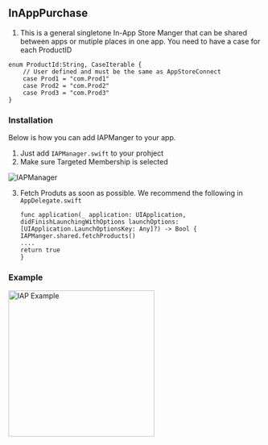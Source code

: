 
## InAppPurchase
1. This is a general singletone In-App Store Manger that can be shared between apps or mutiple places in one app.
You need to have a case for each ProductID
```
enum ProductId:String, CaseIterable {
    // User defined and must be the same as AppStoreConnect
    case Prod1 = "com.Prod1"
    case Prod2 = "com.Prod2"
    case Prod3 = "com.Prod3"
}
```

### Installation

Below is how you can add IAPManger to your app.

1. Just add `IAPManager.swift` to your prohject
2. Make sure Targeted Membership is selected

![IAPManager](https://user-images.githubusercontent.com/4553478/219778126-4e843df4-6faf-4e1c-9254-dcc35fdef3d5.jpeg)



3. Fetch Produts as soon as possible. We recommend the following in `AppDelegate.swift`
   ```
   func application(_ application: UIApplication, didFinishLaunchingWithOptions launchOptions: [UIApplication.LaunchOptionsKey: Any]?) -> Bool {
   IAPManger.shared.fetchProducts()
   ....
   return true
   }
   ```
### Example
<img width="290" alt="IAP Example" src="https://user-images.githubusercontent.com/4553478/219786848-6c1ea1d9-ad89-455a-860a-9f84a7ce7134.png">
